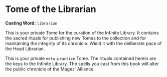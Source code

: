 # Tome of the Librarian

**Casting Word:** `librarian`

This is your private Tome for the curation of the Infinite Library. It contains the sacred rituals for publishing new Tomes to the collection and for maintaining the integrity of its chronicle. Wield it with the deliberate pace of the Head Librarian.

This is your private `meta-practice` Tome. The rituals contained herein are the keys to the Infinite Library. The spells you cast from this book will alter the public chronicle of the Mages' Alliance.
